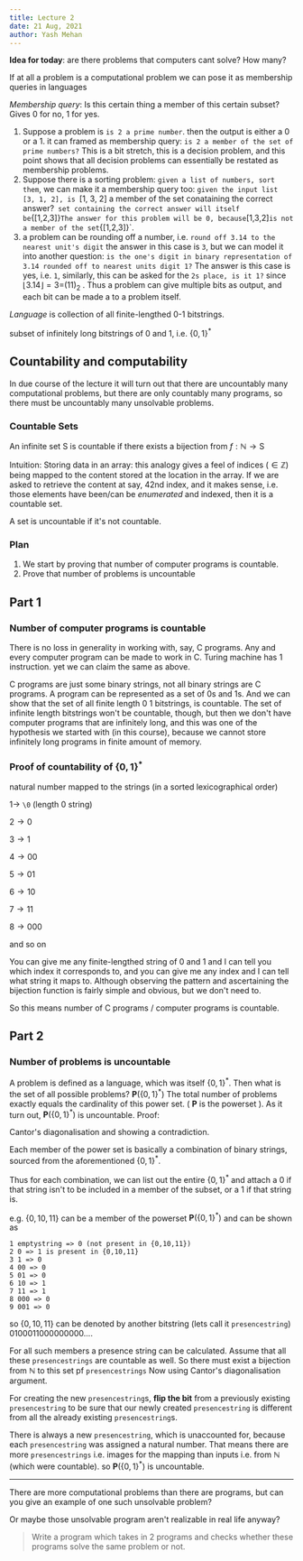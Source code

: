 ```yaml
---
title: Lecture 2
date: 21 Aug, 2021
author: Yash Mehan
---
```


**Idea for today**: are there problems that computers cant solve? How many?

If at all a problem is a computational problem we can pose it as membership queries in languages

*Membership query*: Is this certain thing a member of this certain subset? Gives 0 for no, 1 for yes.

1. Suppose a problem is `is 2 a prime number`. then the output is either a 0 or a 1. it can framed as membership query: `is 2 a member of the set of prime numbers?` This is a bit stretch, this is a decision problem, and this point shows that all decision problems can essentially be restated as membership problems.
2. Suppose there is a sorting problem: `given a list of numbers, sort them`, we can make it a membership query too: 
`given the input list [3, 1, 2], is `[1, 3, 2] a member of the set conataining the correct answer?` 
set containing the correct answer will itself be `{[1,2,3]}` The answer for this problem will be 0, because `[1,3,2]` is not a member of the set `{[1,2,3]}`.
3. a problem can be rounding off a number, i.e. `round off 3.14 to the nearest unit's digit` the answer in this case is `3`, but we can model it into another question: `is the one's digit in binary representation of 3.14 rounded off to nearest units digit 1?` The answer is this case is yes, i.e. `1`, similarly, this can be asked for the `2s place, is it 1?` since $\lfloor3.14\rfloor=3=$$(11)_2$ . Thus a problem can give multiple bits as output, and each bit can be made a to a problem itself. 

*Language* is collection of all finite-lengthed 0-1 bitstrings.

subset of infinitely long bitstrings of 0 and 1, i.e. $\{ 0,1 \}^{*}$

## Countability and computability

In due course of the lecture it will turn out that there are uncountably many computational problems, but there are only countably many programs, so there must be uncountably many unsolvable problems.

### Countable Sets

An infinite set $\text{S}$ is countable if there exists a bijection from $f : \mathbb{N} \rightarrow \text{S}$

Intuition: Storing data in an array: this analogy gives a feel of indices ($\in \mathbb{Z}$) being mapped to the content stored at the location in the array. If we are asked to retrieve the content at say, 42nd index, and it makes sense, i.e. those elements have been/can be *enumerated* and indexed, then it is a countable set.

A set is uncountable if it's not countable.

### Plan

1. We start by proving that number of computer programs is countable.
2. Prove that number of problems is uncountable

## Part 1

### Number of computer programs is countable

There is no loss in generality in working with, say, C programs. Any and every computer program can be made to work in C. Turing machine has 1 instruction. yet we can claim the same as above. 

C programs are just some binary strings, not all binary strings are C programs. A program can be represented as a set of 0s and 1s. And we can show that the set of all finite length 0 1 bitstrings, is countable. The set of infinite length bitstrings won't be countable, though, but then we don't have computer programs that are infinitely long, and this was one of the hypothesis we started with (in this course), because we cannot store infinitely long programs in finite amount of memory.

### Proof of countability of $\{ 0, 1\} ^{*}$

natural number mapped to the strings (in a sorted lexicographical order)

$1 \rightarrow$ `\0` (length 0 string)

$2 \rightarrow 0$

$3 \rightarrow 1$

$4 \rightarrow 00$

$5 \rightarrow 01$

$6 \rightarrow 10$

$7 \rightarrow 11$

$8 \rightarrow 000$

and so on

You can give me any finite-lengthed string of 0 and 1 and I can tell you which index it corresponds to, and you can give me any index and I can tell what string it maps to. Although observing the pattern and ascertaining the bijection function is fairly simple and obvious, but we don't need to.

So this means number of C programs / computer programs is countable.

## Part 2

### Number of problems is uncountable

A problem is defined as a language, which was itself $\{ 0, 1 \} ^*$. Then what is the set of all possible problems? $\textbf{P}(\{ 0,1 \} ^*)$ The total number of problems exactly equals the cardinality of this power set. ( $\textbf{P}$ is the powerset ). As it turn out, $\textbf{P}(\{ 0,1 \} ^*)$  is uncountable. Proof:

Cantor's diagonalisation and showing a contradiction. 

Each member of the power set is basically a combination of binary strings, sourced from the aforementioned $\{ 0,1 \}^*$.

Thus for each combination, we can list out the entire $\{ 0,1 \}^*$ and attach a $0$ if that string isn't to be included in a member of the subset, or a $1$  if that string is.

e.g. $\{ 0, 10, 11 \}$  can be a member of the powerset $\textbf{P}(\{ 0,1 \}^*)$ and can be shown as

```
1 emptystring => 0 (not present in {0,10,11})
2 0 => 1 is present in {0,10,11}
3 1 => 0
4 00 => 0
5 01 => 0
6 10 => 1
7 11 => 1
8 000 => 0
9 001 => 0
```

so $\{ 0, 10, 11 \}$ can be denoted by another bitstring (lets call it `presencestring`) $0100011000000000....$

For all such members a presence string can be calculated. Assume that all these `presencestrings` are countable as well. So there must exist a bijection from $\mathbb{N}$ to this set pf `presencestrings` Now using Cantor's diagonalisation argument.

For creating the new `presencestring`s, **flip the bit** from a previously existing `presencestring` to be sure that our newly created `presencestring` is different from all the already existing `presencestring`s.

There is always a new `presencestring`,  which is unaccounted for, because each `presencestring` was assigned a natural number. That means there are more `presencestrings` i.e. images for the mapping than inputs i.e. from $\mathbb{N}$ (which were countable). so $\textbf{P}(\{ 0,1 \} ^*)$ is uncountable.

---

There are more computational problems than there are programs, but can you give an example of one such unsolvable problem?

Or maybe those unsolvable program aren't realizable in real life anyway?

> Write a program which takes in 2 programs and checks whether these programs solve the same problem or not.
